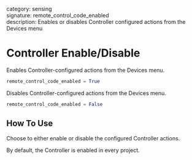 category: sensing  
signature: remote_control_code_enabled  
description: Enables or disables Controller configured actions from the Devices menu  

# Controller Enable/Disable

Enables Controller-configured actions from the Devices menu.

```python
remote_control_code_enabled = True
```

Disables Controller-configured actions from the Devices menu.

```python
remote_control_code_enabled = False
```

## How To Use

Choose to either enable or disable the configured Controller actions. 

By default, the Controller is enabled in every project.

<advanced>
</advanced>
